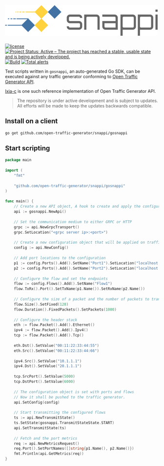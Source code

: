 # ![snappi](../snappi-logo.png)

[![license](https://img.shields.io/badge/license-MIT-green.svg)](https://en.wikipedia.org/wiki/MIT_License)
[![Project Status: Active – The project has reached a stable, usable state and is being actively developed.](https://www.repostatus.org/badges/latest/active.svg)](https://www.repostatus.org/#active)
[![Build](https://github.com/open-traffic-generator/snappi/workflows/Build/badge.svg)](https://github.com/open-traffic-generator/snappi/actions)
[![Total alerts](https://img.shields.io/lgtm/alerts/g/open-traffic-generator/snappi.svg?logo=lgtm&logoWidth=18)](https://lgtm.com/projects/g/open-traffic-generator/snappi/alerts/)

Test scripts written in `gosnappi`, an auto-generated Go SDK, can be executed against any traffic generator conforming to [Open Traffic Generator API](https://github.com/open-traffic-generator/models).

[Ixia-c](https://github.com/open-traffic-generator/ixia-c) is one such reference implementation of Open Traffic Generator API.

> The repository is under active development and is subject to updates. All efforts will be made to keep the updates backwards compatible.

## Install on a client

```sh
go get github.com/open-traffic-generator/snappi/gosnappi
```

## Start scripting

```go
package main

import (
	"fmt"

	"github.com/open-traffic-generator/snappi/gosnappi"
)

func main() {
	// Create a new API object, A hook to create and apply the configuration on a traffic generator
	api := gosnappi.NewApi()

	// Set the communication medium to either GRPC or HTTP
	grpc := api.NewGrpcTransport()
	grpc.SetLocation("<grpc server ip>:<port>")

	// Create a new configuration object that will be applied on traffic generator.
	config := api.NewConfig()

	// Add port locations to the configuration
	p1 := config.Ports().Add().SetName("Port1").SetLocation("localhost:5555")
	p2 := config.Ports().Add().SetName("Port2").SetLocation("localhost:5556")

	// Configure the flow and set the endpoints
	flow := config.Flows().Add().SetName("Flow1")
	flow.TxRx().Port().SetTxName(p1.Name()).SetRxName(p2.Name())

	// Configure the size of a packet and the number of packets to transmit
	flow.Size().SetFixed(128)
	flow.Duration().FixedPackets().SetPackets(1000)

	// Configure the header stack
	eth := flow.Packet().Add().Ethernet()
	ipv4 := flow.Packet().Add().Ipv4()
	tcp := flow.Packet().Add().Tcp()

	eth.Dst().SetValue("00:11:22:33:44:55")
	eth.Src().SetValue("00:11:22:33:44:66")

	ipv4.Src().SetValue("10.1.1.1")
	ipv4.Dst().SetValue("20.1.1.1")

	tcp.SrcPort().SetValue(5000)
	tcp.DstPort().SetValue(6000)

	// The configuration object is set with ports and flows
	// Now it shall be pushed to the traffic generator.
	api.SetConfig(config)

	// Start transmitting the configured flows
	ts := api.NewTransmitState()
	ts.SetState(gosnappi.TransmitStateState.START)
	api.SetTransmitState(ts)

	// Fetch and the port metrics
	req := api.NewMetricsRequest()
	req.Port().SetPortNames([]string{p1.Name(), p2.Name()})
	fmt.Println(api.GetMetrics(req))
}
```
